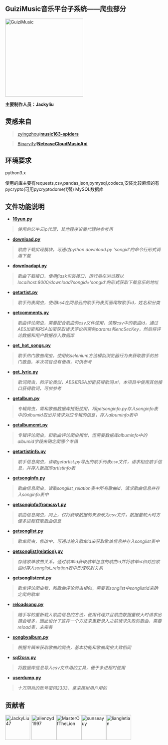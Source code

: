 GuiziMusic音乐平台子系统——爬虫部分
---
[<img alt="GuiziMusic" src="https://github.com/allenzyd1997/GuiziMusic/blob/master/src/common/image/logo.png" width="250">](https://github.com/allenzyd1997/GuiziMusic)

**主要制作人员：Jackyliu**

灵感来自
---
>[zyingzhou](https://github.com/zyingzhou)/**[music163-spiders](https://github.com/zyingzhou/music163-spiders)**
 
>[Binaryify](https://github.com/Binaryify)/**[NeteaseCloudMusicApi](https://github.com/Binaryify/NeteaseCloudMusicApi)**

环境要求
---

python3.x

使用的库主要有requests,csv,pandas,json,pymysql,codecs,安装比较麻烦的有pycrypto(可用pycryptodome代替)
MySQL数据库



文件功能说明
---
+ **[16yun.py](https://github.com/allenzyd1997/GuiziMusic/blob/Netease_SpiderLJQ/Netease_spider/16yun.py)**    
>*使用的亿牛云ip代理，其他程序设置代理时参考用*
+ **[download.py](https://github.com/allenzyd1997/GuiziMusic/blob/Netease_SpiderLJQ/Netease_spider/download.py)**
>*歌曲下载实现模块，可通过python download.py 'songid'的命令行形式调用下载*
+ **[downloadapi.py](https://github.com/allenzyd1997/GuiziMusic/blob/Netease_SpiderLJQ/Netease_spider/downloadapi.py)** 
>*歌曲下载接口，使用flask包装接口，运行后在浏览器以localhost:8000/download?songid='songid'的形式获取下载音乐的地址*
+ **[getartist.py](https://github.com/allenzyd1997/GuiziMusic/blob/Netease_SpiderLJQ/Netease_spider/getartist.py)** 
>*歌手列表爬虫，使用bs4在网易云的歌手列表页面爬取歌手id，姓名和分类*
+ **[getcomments.py](https://github.com/allenzyd1997/GuiziMusic/blob/Netease_SpiderLJQ/Netease_spider/getcomments.py)**
>*歌曲评论爬虫，需要配合歌曲的csv文件使用，读取csv中的歌曲id，通过AES加密和RSA加密获取请求评论所需的params和encSecKey，然后将评论数据和用户数据存入数据库*
+ **[get_hot_songs.py](https://github.com/allenzyd1997/GuiziMusic/blob/Netease_SpiderLJQ/Netease_spider/get_hot_songs.py)** 
>*歌手热门歌曲爬虫，使用的selenium方法模拟浏览器行为来获取歌手的热门歌曲，本次项目没有使用，可供参考*
+ **[get_lyric.py](https://github.com/allenzyd1997/GuiziMusic/blob/Netease_SpiderLJQ/Netease_spider/get_lyric.py)** 
>*歌词爬虫，和评论类似，AES和RSA加密获得歌词url，本项目中使用其他接口获得歌词，可供参考*
+ **[getalbum.py](https://github.com/allenzyd1997/GuiziMusic/blob/Netease_SpiderLJQ/Netease_spider/getalbum.py)**
>*专辑爬虫，需和歌曲数据库搭配使用，将getsonginfo.py存入songinfo表中的albumid取出并请求对应专辑的信息，存入albuminfo表中*
+ **[getalbumcmt.py](https://github.com/allenzyd1997/GuiziMusic/blob/Netease_SpiderLJQ/Netease_spider/getalbumcmt.py)** 
>*专辑评论爬虫，和歌曲评论爬虫相似，但需要数据库albuminfo中的albumid字段来确定爬哪个专辑*
+ **[getartistinfo.py](https://github.com/allenzyd1997/GuiziMusic/blob/Netease_SpiderLJQ/Netease_spider/getartistinfo.py)** 
>*歌手信息爬虫，读取getartist.py导出的歌手列表csv文件，请求相应歌手信息，并存入数据库artistinfo表*
+ **[getsonginfo.py](https://github.com/allenzyd1997/GuiziMusic/blob/Netease_SpiderLJQ/Netease_spider/getsonginfo.py)**
>*歌曲信息爬虫，读取songlist_relation表中所有歌曲id，请求歌曲信息并存入songinfo表中*
+ **[getsonginfo(fromcsv).py](https://github.com/allenzyd1997/GuiziMusic/blob/Netease_SpiderLJQ/Netease_spider/getsonginfo(fromcsv).py)**
>*歌曲信息爬虫，同上，仅将获取数据的来源改为csv文件，数据量较大时方便多进程获取歌曲信息*
+ **[getsonglist.py](https://github.com/allenzyd1997/GuiziMusic/blob/Netease_SpiderLJQ/Netease_spider/getsonglist.py)**
>*歌单爬虫，修改中，可通过输入歌单id来获取歌单信息并存入songlist表中*
+ **[getsonglist(relation).py](https://github.com/allenzyd1997/GuiziMusic/blob/Netease_SpiderLJQ/Netease_spider/getsonglist(relation).py)**
>*存储歌单歌曲关系，通过歌单id获取歌单包含的歌曲id并将歌单id和对应歌曲id存入songlist_relation表中形成映射关系*
+ **[getsonglistcmt.py](https://github.com/allenzyd1997/GuiziMusic/blob/Netease_SpiderLJQ/Netease_spider/getsonglistcmt.py)**
>*歌单评论爬虫我，和歌曲评论爬虫相似，需要表songlist中songlistid来确定爬的歌单*
+ **[reloadsong.py](https://github.com/allenzyd1997/GuiziMusic/blob/Netease_SpiderLJQ/Netease_spider/reloadsong.py)**
>*随手写的重新载入歌曲信息的方法，使用代理并且歌曲数据量较大时请求出错会增多，因此设计了这样一个方法来重新录入之前请求失败的歌曲，需要reload表，未完善*
+ **[songbyalbum.py](https://github.com/allenzyd1997/GuiziMusic/blob/Netease_SpiderLJQ/Netease_spider/songbyalbum.py)**
>*根据专辑来获取歌曲的爬虫，基本功能和歌曲爬虫大致相同*
+ **[sql2csv.py](https://github.com/allenzyd1997/GuiziMusic/blob/Netease_SpiderLJQ/Netease_spider/sql2csv.py)**
>*将数据库信息导入csv文件用的工具，便于多进程时使用*
+ **[userdump.py](https://github.com/allenzyd1997/GuiziMusic/blob/Netease_SpiderLJQ/Netease_spider/userdump.py)**
>*十万阴兵的账号密码2333，拿来模拟用户用的*



贡献者
---
[<img alt="JackyLiu47" src="https://avatars0.githubusercontent.com/u/37102431?s=460&v=4" width="80">](https://github.com/JackyLiu47)
[<img alt="allenzyd1997" src="https://avatars3.githubusercontent.com/u/41326130?s=60&v=4" width="80">](https://github.com/allenzyd1997)[<img alt="MasterOfTheLion" src="https://avatars0.githubusercontent.com/u/29800142?s=60&v=4" width="80">](https://github.com/MasterOfTheLion)[<img alt="sunseayuy" src="https://avatars3.githubusercontent.com/u/46275985?s=60&v=4" width="80">](https://github.com/sunseayuy)[<img alt="liangletian" src="https://avatars2.githubusercontent.com/u/32542510?s=460&v=4" width="80">](https://github.com/liang15278589600)
